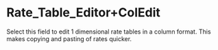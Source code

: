 # Rate_Table\_Editor+ColEdit

Select this field to edit 1 dimensional rate tables in a column format.
This makes copying and pasting of rates quicker.
